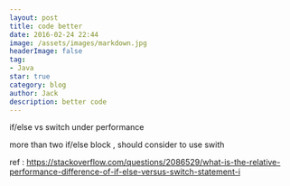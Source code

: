 ```yaml
---
layout: post
title: code better
date: 2016-02-24 22:44
image: /assets/images/markdown.jpg
headerImage: false
tag:
- Java
star: true
category: blog
author: Jack
description: better code 
---
```



if/else vs switch under performance

more than two if/else block , should consider to use swith


ref :
	https://stackoverflow.com/questions/2086529/what-is-the-relative-performance-difference-of-if-else-versus-switch-statement-i
